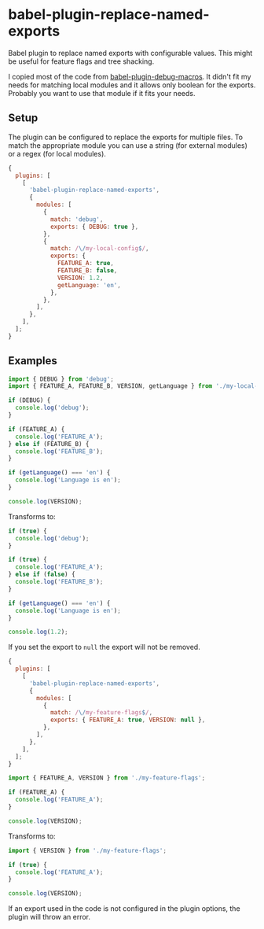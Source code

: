 # babel-plugin-replace-named-exports

Babel plugin to replace named exports with configurable values. This might be useful for feature flags and tree shacking.

I copied most of the code from [babel-plugin-debug-macros](https://github.com/ember-cli/babel-plugin-debug-macros). It didn't fit my needs for matching local modules and it allows only boolean for the exports. Probably you want to use that module if it fits your needs.

## Setup

The plugin can be configured to replace the exports for multiple files. To match the appropriate module you can use a string (for external modules) or a regex (for local modules).

```js
{
  plugins: [
    [
      'babel-plugin-replace-named-exports',
      {
        modules: [
          {
            match: 'debug',
            exports: { DEBUG: true },
          },
          {
            match: /\/my-local-config$/,
            exports: {
              FEATURE_A: true,
              FEATURE_B: false,
              VERSION: 1.2,
              getLanguage: 'en',
            },
          },
        ],
      },
    ],
  ];
}
```

## Examples

```javascript
import { DEBUG } from 'debug';
import { FEATURE_A, FEATURE_B, VERSION, getLanguage } from './my-local-config';

if (DEBUG) {
  console.log('debug');
}

if (FEATURE_A) {
  console.log('FEATURE_A');
} else if (FEATURE_B) {
  console.log('FEATURE_B');
}

if (getLanguage() === 'en') {
  console.log('Language is en');
}

console.log(VERSION);
```

Transforms to:

```javascript
if (true) {
  console.log('debug');
}

if (true) {
  console.log('FEATURE_A');
} else if (false) {
  console.log('FEATURE_B');
}

if (getLanguage() === 'en') {
  console.log('Language is en');
}

console.log(1.2);
```

If you set the export to `null` the export will not be removed.

```js
{
  plugins: [
    [
      'babel-plugin-replace-named-exports',
      {
        modules: [
          {
            match: /\/my-feature-flags$/,
            exports: { FEATURE_A: true, VERSION: null },
          },
        ],
      },
    ],
  ];
}
```

```javascript
import { FEATURE_A, VERSION } from './my-feature-flags';

if (FEATURE_A) {
  console.log('FEATURE_A');
}

console.log(VERSION);
```

Transforms to:

```javascript
import { VERSION } from './my-feature-flags';

if (true) {
  console.log('FEATURE_A');
}

console.log(VERSION);
```

If an export used in the code is not configured in the plugin options, the plugin will throw an error.

